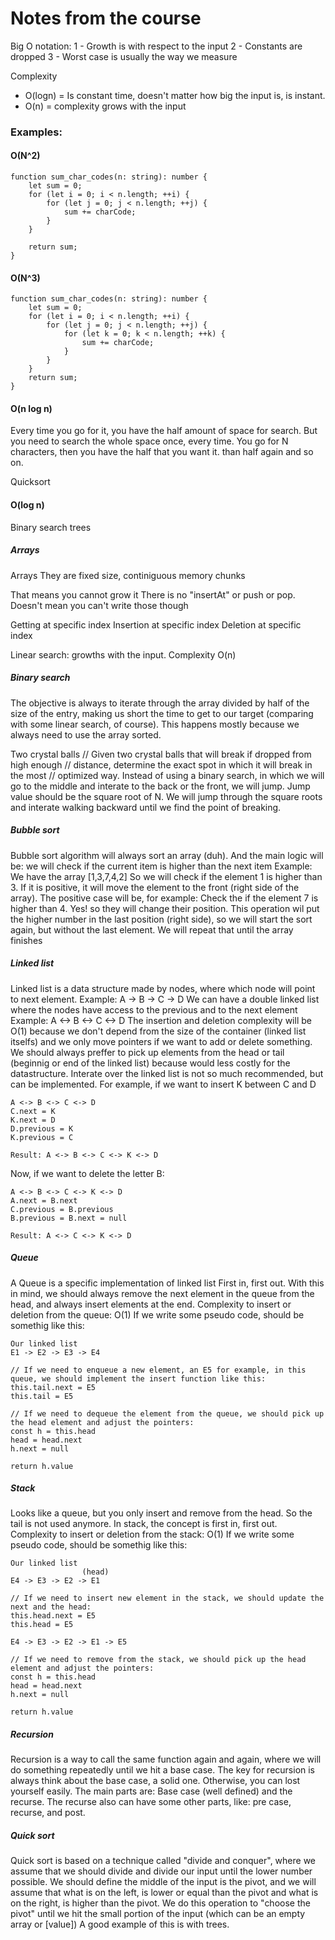 # Notes from the course

Big O notation: 
1 - Growth is with respect to the input
2 - Constants are dropped
3 - Worst case is usually the way we measure

Complexity 
- O(logn) = Is constant time, doesn't matter how big the input is, is instant.
- O(n) = complexity grows with the input

### Examples:

#### O(N^2)
```
function sum_char_codes(n: string): number {
    let sum = 0;
    for (let i = 0; i < n.length; ++i) {
        for (let j = 0; j < n.length; ++j) {
            sum += charCode;
        }
    }

    return sum;
}
```

#### O(N^3)
```
function sum_char_codes(n: string): number {
    let sum = 0;
    for (let i = 0; i < n.length; ++i) {
        for (let j = 0; j < n.length; ++j) {
            for (let k = 0; k < n.length; ++k) {
                sum += charCode;
            }
        }
    }
    return sum;
}
```

#### O(n log n)
Every time you go for it, you have the half amount of space for search. But you need to search the whole space once, every time.
You go for N characters, then you have the half that you want it. than half again and so on.

Quicksort

#### O(log n)
Binary search trees


##### Arrays 
Arrays
They are fixed size, continiguous memory chunks

That means you cannot grow it
There is no "insertAt" or push or pop. Doesn't mean you can't write those though

Getting at specific index
Insertion at specific index
Deletion at specific index

Linear search: growths with the input. Complexity O(n)

##### Binary search 
The objective is always to iterate through the array divided by half of the size of the entry, making us short the time to get to our target (comparing with some linear search, of course). This happens mostly because we always need to use the array sorted.

Two crystal balls 
// Given two crystal balls that will break if dropped from high enough
// distance, determine the exact spot in which it will break in the most
// optimized way.
Instead of using a binary search, in which we will go to the middle and interate to the back or the front, we will jump.
Jump value should be the square root of N.
We will jump through the square roots and interate walking backward until we find the point of breaking.

##### Bubble sort 
Bubble sort algorithm will always sort an array (duh). And the main logic will be: we will check if the current item is higher than the next item
Example: 
We have the array [1,3,7,4,2]
So we will check if the element 1 is higher than 3. If it is positive, it will move the element to the front (right side of the array).
The positive case will be, for example: Check the if the element 7 is higher than 4. Yes! so they will change their position.
This operation wil put the higher number in the last position (right side), so we will start the sort again, but without the last element. We will repeat that until the array finishes 

##### Linked list 
Linked list is a data structure made by nodes, where which node will point to next element. 
Example: A -> B -> C -> D
We can have a double linked list where the nodes have access to the previous and to the next element
Example: A <-> B <-> C <-> D
The insertion and deletion complexity will be O(1) because we don't depend from the size of the container (linked list itselfs) and we only move pointers if we want to add or delete something.
We should always preffer to pick up elements from the head or tail (beginnig or end of the linked list) because would less costly for the datastructure. Interate over the linked list is not so much recommended, but can be implemented.
For example, if we want to insert K between C and D
```
A <-> B <-> C <-> D
C.next = K
K.next = D 
D.previous = K
K.previous = C

Result: A <-> B <-> C <-> K <-> D
```

Now, if we want to delete the letter B:

```
A <-> B <-> C <-> K <-> D
A.next = B.next
C.previous = B.previous
B.previous = B.next = null

Result: A <-> C <-> K <-> D
```

##### Queue
A Queue is a specific implementation of linked list
First in, first out. With this in mind, we should always remove the next element in the queue from the head, and always insert elements at the end.
Complexity to insert or deletion from the queue: O(1)
If we write some pseudo code, should be somethig like this: 
```
Our linked list
E1 -> E2 -> E3 -> E4

// If we need to enqueue a new element, an E5 for example, in this queue, we should implement the insert function like this: 
this.tail.next = E5
this.tail = E5

// If we need to dequeue the element from the queue, we should pick up the head element and adjust the pointers: 
const h = this.head 
head = head.next
h.next = null

return h.value

```

##### Stack
Looks like a queue, but you only insert and remove from the head. So the tail is not used anymore. 
In stack, the concept is first in, first out. 
Complexity to insert or deletion from the stack: O(1)
If we write some pseudo code, should be somethig like this: 
```
Our linked list
                (head)
E4 -> E3 -> E2 -> E1

// If we need to insert new element in the stack, we should update the next and the head: 
this.head.next = E5
this.head = E5

E4 -> E3 -> E2 -> E1 -> E5

// If we need to remove from the stack, we should pick up the head element and adjust the pointers: 
const h = this.head 
head = head.next
h.next = null

return h.value

```

##### Recursion
Recursion is a way to call the same function again and again, where we will do something repeatedly until we hit a base case. 
The key for recursion is always think about the base case, a solid one. Otherwise, you can lost yourself easily. 
The main parts are: Base case (well defined) and the recurse. 
The recurse also can have some other parts, like: pre case, recurse, and post. 

##### Quick sort
Quick sort is based on a technique called "divide and conquer", where we assume that we should divide and divide our input until the lower number possible. 
We should define the middle of the input is the pivot, and we will assume that what is on the left, is lower or equal than the pivot and what is on the right, is higher than the pivot. 
We do this operation to "choose the pivot" until we hit the small portion of the input (which can be an empty array or [value])
A good example of this is with trees.
